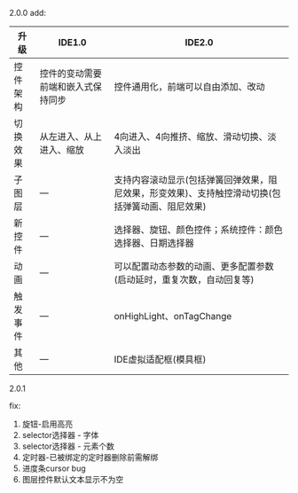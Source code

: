 2.0.0
add:
 
|  升级    | IDE1.0	| IDE2.0 |
|------- | ----------------- | ---- |
|控件架构	|控件的变动需要前端和嵌入式保持同步|	控件通用化，前端可以自由添加、改动 |
|切换效果	|从左进入、从上进入、缩放	| 4向进入、4向推挤、缩放、滑动切换、淡入淡出 |
|子图层	|—|	支持内容滚动显示(包括弹簧回弹效果，阻尼效果，形变效果)、支持触控滑动切换(包括弹簧动画、阻尼效果)|
|新控件	|—|	选择器、旋钮、颜色控件；系统控件：颜色选择器、日期选择器|
|动画	|—|	可以配置动态参数的动画、更多配置参数(启动延时，重复次数，自动回复等)|
|触发事件	|—|	onHighLight、onTagChange|
|其他	|—|	IDE虚拟适配框(模具框)|
    
    
2.0.1

fix:

1. 旋钮-启用高亮
2. selector选择器 - 字体
3. selector选择器 - 元素个数
4. 定时器-已被绑定的定时器删除前需解绑
5. 进度条cursor bug
6. 图层控件默认文本显示不为空

